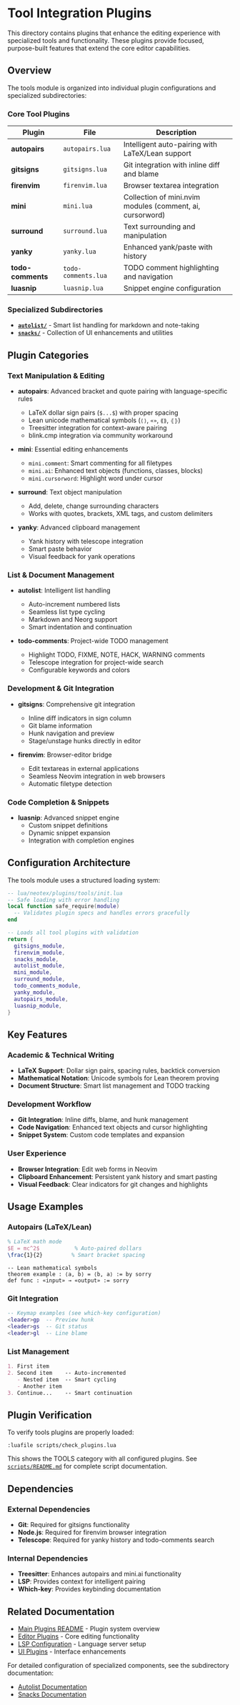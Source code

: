 # Tool Integration Plugins

This directory contains plugins that enhance the editing experience with specialized tools and functionality. These plugins provide focused, purpose-built features that extend the core editor capabilities.

## Overview

The tools module is organized into individual plugin configurations and specialized subdirectories:

### Core Tool Plugins

| Plugin | File | Description |
|--------|------|-------------|
| **autopairs** | `autopairs.lua` | Intelligent auto-pairing with LaTeX/Lean support |
| **gitsigns** | `gitsigns.lua` | Git integration with inline diff and blame |
| **firenvim** | `firenvim.lua` | Browser textarea integration |
| **mini** | `mini.lua` | Collection of mini.nvim modules (comment, ai, cursorword) |
| **surround** | `surround.lua` | Text surrounding and manipulation |
| **yanky** | `yanky.lua` | Enhanced yank/paste with history |
| **todo-comments** | `todo-comments.lua` | TODO comment highlighting and navigation |
| **luasnip** | `luasnip.lua` | Snippet engine configuration |

### Specialized Subdirectories

- **[`autolist/`](autolist/README.md)** - Smart list handling for markdown and note-taking
- **[`snacks/`](snacks/README.md)** - Collection of UI enhancements and utilities

## Plugin Categories

### Text Manipulation & Editing
- **autopairs**: Advanced bracket and quote pairing with language-specific rules
  - LaTeX dollar sign pairs (`$...$`) with proper spacing
  - Lean unicode mathematical symbols (`⟨⟩`, `«»`, `⟪⟫`, `⦃⦄`)
  - Treesitter integration for context-aware pairing
  - blink.cmp integration via community workaround

- **mini**: Essential editing enhancements
  - `mini.comment`: Smart commenting for all filetypes
  - `mini.ai`: Enhanced text objects (functions, classes, blocks)
  - `mini.cursorword`: Highlight word under cursor

- **surround**: Text object manipulation
  - Add, delete, change surrounding characters
  - Works with quotes, brackets, XML tags, and custom delimiters

- **yanky**: Advanced clipboard management
  - Yank history with telescope integration
  - Smart paste behavior
  - Visual feedback for yank operations

### List & Document Management
- **autolist**: Intelligent list handling
  - Auto-increment numbered lists
  - Seamless list type cycling
  - Markdown and Neorg support
  - Smart indentation and continuation

- **todo-comments**: Project-wide TODO management
  - Highlight TODO, FIXME, NOTE, HACK, WARNING comments
  - Telescope integration for project-wide search
  - Configurable keywords and colors

### Development & Git Integration
- **gitsigns**: Comprehensive git integration
  - Inline diff indicators in sign column
  - Git blame information
  - Hunk navigation and preview
  - Stage/unstage hunks directly in editor

- **firenvim**: Browser-editor bridge
  - Edit textareas in external applications
  - Seamless Neovim integration in web browsers
  - Automatic filetype detection

### Code Completion & Snippets
- **luasnip**: Advanced snippet engine
  - Custom snippet definitions
  - Dynamic snippet expansion
  - Integration with completion engines

## Configuration Architecture

The tools module uses a structured loading system:

```lua
-- lua/neotex/plugins/tools/init.lua
-- Safe loading with error handling
local function safe_require(module)
  -- Validates plugin specs and handles errors gracefully
end

-- Loads all tool plugins with validation
return {
  gitsigns_module,
  firenvim_module,
  snacks_module,
  autolist_module,
  mini_module,
  surround_module,
  todo_comments_module,
  yanky_module,
  autopairs_module,
  luasnip_module,
}
```

## Key Features

### Academic & Technical Writing
- **LaTeX Support**: Dollar sign pairs, spacing rules, backtick conversion
- **Mathematical Notation**: Unicode symbols for Lean theorem proving
- **Document Structure**: Smart list management and TODO tracking

### Development Workflow
- **Git Integration**: Inline diffs, blame, and hunk management
- **Code Navigation**: Enhanced text objects and cursor highlighting
- **Snippet System**: Custom code templates and expansion

### User Experience
- **Browser Integration**: Edit web forms in Neovim
- **Clipboard Enhancement**: Persistent yank history and smart pasting
- **Visual Feedback**: Clear indicators for git changes and highlights

## Usage Examples

### Autopairs (LaTeX/Lean)
```latex
% LaTeX math mode
$E = mc^2$           % Auto-paired dollars
\frac{1}{2}         % Smart bracket spacing
```

```lean
-- Lean mathematical symbols
theorem example : ⟨a, b⟩ = ⟨b, a⟩ := by sorry
def func : «input» → «output» := sorry
```

### Git Integration
```lua
-- Keymap examples (see which-key configuration)
<leader>gp  -- Preview hunk
<leader>gs  -- Git status
<leader>gl  -- Line blame
```

### List Management
```markdown
1. First item
2. Second item    -- Auto-incremented
   - Nested item  -- Smart cycling
   - Another item
3. Continue...    -- Smart continuation
```

## Plugin Verification

To verify tools plugins are properly loaded:

```vim
:luafile scripts/check_plugins.lua
```

This shows the TOOLS category with all configured plugins. See [`scripts/README.md`](../../../scripts/README.md) for complete script documentation.

## Dependencies

### External Dependencies
- **Git**: Required for gitsigns functionality
- **Node.js**: Required for firenvim browser integration
- **Telescope**: Required for yanky history and todo-comments search

### Internal Dependencies
- **Treesitter**: Enhances autopairs and mini.ai functionality
- **LSP**: Provides context for intelligent pairing
- **Which-key**: Provides keybinding documentation

## Related Documentation

- [Main Plugins README](../README.md) - Plugin system overview
- [Editor Plugins](../editor/README.md) - Core editing functionality
- [LSP Configuration](../lsp/README.md) - Language server setup
- [UI Plugins](../ui/README.md) - Interface enhancements

For detailed configuration of specialized components, see the subdirectory documentation:
- [Autolist Documentation](autolist/README.md)
- [Snacks Documentation](snacks/README.md)